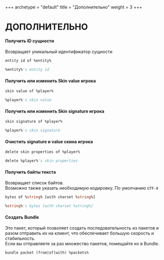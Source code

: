 +++
archetype = "default"
title = "Дополнительно"
weight = 3
+++
# ДОПОЛНИТЕЛЬНО

#### Получить ID сущности
Возвращает уникальный идентификатор сущности
```vb
entity id of %entity%
```
```vb
%entity%'s entity id
```

#### Получить или изменить Skin value игрока
```vb
skin value of %player%   
```
```vb
%player%'s skin value
```

#### Получить или изменить Skin signature игрока
```vb
skin signature of %player%   
```
```vb
%player%'s skin signature
```

#### Очистить signature и value скина игрока
```vb
delete skin properties of %player%
```
```vb
delete %player%'s skin properties
```

#### Получить байты текста
Возвращает список байтов.\
Возможно также указать необходимую кодировку. По умолчанию `UTF-8`
```vb
bytes of %string% [with charset %string%]
```
```vb
%string%'s bytes [with charset %string%]
```

#### Создать Bundle
Это пакет, который позволяет создать последовательность из пакетов и разом отправить их на клиент, что обеспечивает большую скорость и стабильность.\
Если вы отправляете за раз множество пакетов, помещайте их в Bundle.
```vb
bundle packet (from|of|with) %packets%
```